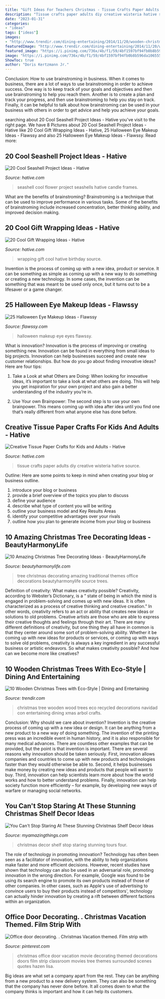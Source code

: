 ```yaml
---
title: "Gift Ideas For Teachers Christmas - Tissue Crafts Paper Adults Diy Creative Wisteria Hative Source"
description: "Tissue crafts paper adults diy creative wisteria hative source"
date: "2023-01-31"
categories:
- "ideas"
tags: ["ideas"]
images:
- "http://www.trendir.com/dining-entertaining/2014/11/20/wooden-christmas-trees-eco-flavor-3.jpg"
featuredImage: "http://www.trendir.com/dining-entertaining/2014/11/20/wooden-christmas-trees-eco-flavor-3.jpg"
featured_image: "https://i.pinimg.com/736x/4b/f1/59/4bf1597bf94fb0b8b596da1065553972--film-strip-office-doors.jpg"
image: "https://i.pinimg.com/736x/4b/f1/59/4bf1597bf94fb0b8b596da1065553972--film-strip-office-doors.jpg"
ShowToc: true
author: "Doris Kertzmann Jr."
---
```



Conclusion: How to use brainstroming in business.
When it comes to business, there are a lot of ways to use brainstroming in order to achieve success. One way is to keep track of your goals and objectives and then use brainstroming to help you reach them. Another is to create a plan and track your progress, and then use brainstroming to help you stay on track. Finally, it can be helpful to talk about how brainstroming can be used in your business with others in order to get advice and help you achieve your goals.

	

		
searching about 20 Cool Seashell Project Ideas - Hative you've visit to the right page. We have 8 Pictures about 20 Cool Seashell Project Ideas - Hative like 20 Cool Gift Wrapping Ideas - Hative, 25 Halloween Eye Makeup Ideas - Flawssy and also 25 Halloween Eye Makeup Ideas - Flawssy. Read more:
		
    
## 20 Cool Seashell Project Ideas - Hative

<img loading=lazy src="https://hative.com/wp-content/uploads/2014/12/seashell-project-ideas/8-seashell-flower.jpg" onerror="this.onerror=null;this.src='https://tse2.mm.bing.net/th?id=OIP.DhHBkS07_Q0sr5Fnyjy0_QHaJ6&amp;pid=15.1';" alt="20 Cool Seashell Project Ideas - Hative">

_Source: hative.com_

>seashell cool flower project seashells hative candle frames. 

	

What are the benefits of brainstroming?
Brainstroming is a technique that can be used to improve performance in various tasks. Some of the benefits of brainstroming include increased concentration, better thinking ability, and improved decision making.

    
## 20 Cool Gift Wrapping Ideas - Hative

<img loading=lazy src="https://hative.com/wp-content/uploads/2014/10/gift-wrapping-ideas/3-cool-gift-wrapping-ideas.jpg" onerror="this.onerror=null;this.src='https://tse2.mm.bing.net/th?id=OIP.IumchR58nq-vAcfGyDOSDAHaJ4&amp;pid=15.1';" alt="20 Cool Gift Wrapping Ideas - Hative">

_Source: hative.com_

>wrapping gift cool hative birthday source. 

	

Invention is the process of coming up with a new idea, product or service. It can be something as simple as coming up with a new way to do something or creating a new technology. In some cases, the invention can be something that was meant to be used only once, but it turns out to be a lifesaver or a game changer.

    
## 25 Halloween Eye Makeup Ideas - Flawssy

<img loading=lazy src="http://flawssy.com/wp-content/uploads/2016/05/Spooky-Halloween-eyes-at-aer.jpg" onerror="this.onerror=null;this.src='https://tse3.mm.bing.net/th?id=OIP.C-7_16HVI7yEIcI-w49IwAHaMP&amp;pid=15.1';" alt="25 Halloween Eye Makeup Ideas - Flawssy">

_Source: flawssy.com_

>halloween makeup eye eyes flawssy. 

	

What is innovation?
Innovation is the process of improving or creating something new. Innovation can be found in everything from small ideas to big projects. Innovation can help businesses succeed and create new customer relationships. But how do you go about finding innovative ideas? Here are four tips:
1. Take a Look at what Others are Doing: When looking for innovative ideas, it’s important to take a look at what others are doing. This will help you get inspiration for your own project and also gain a better understanding of the industry you’re in.

2. Use Your own Brainpower: The second step is to use your own brainpower. This means coming up with idea after idea until you find one that’s really different from what anyone else has done before.


    
## Creative Tissue Paper Crafts For Kids And Adults - Hative

<img loading=lazy src="https://hative.com/wp-content/uploads/2015/01/tissue-paper-crafts/13-tissue-paper-crafts.jpg" onerror="this.onerror=null;this.src='https://tse4.mm.bing.net/th?id=OIP.LHa245ADf7IQ6wMlr-yM9AHaKD&amp;pid=15.1';" alt="Creative Tissue Paper Crafts for Kids and Adults - Hative">

_Source: hative.com_

>tissue crafts paper adults diy creative wisteria hative source. 

	

Outline: Here are some points to keep in mind when creating your blog or business outline.
1. introduce your blog or business 
2. provide a brief overview of the topics you plan to discuss 
3. define your audience 
4. describe what type of content you will be writing 
5. outline your business model and Key Results Areas 
6. identify your competitive advantages over your rivals 
7. outline how you plan to generate income from your blog or business  
    
## 10 Amazing Christmas Tree Decorating Ideas - BeautyHarmonyLife

<img loading=lazy src="https://beautyharmonylife.com/wp-content/uploads/2013/11/traditional-.jpg" onerror="this.onerror=null;this.src='https://tse1.mm.bing.net/th?id=OIP.UJEixgty-ME6V9j55zSqYgAAAA&amp;pid=15.1';" alt="10 Amazing Christmas Tree Decorating Ideas - BeautyHarmonyLife">

_Source: beautyharmonylife.com_

>tree christmas decorating amazing traditional themes office decorations beautyharmonylife source trees. 

	

Definition of creativity: What makes creativity possible?
Creativity, according to Webster’s Dictionary, is a “ state of being in which the mind is engaged in problem-solving and comes up with new ideas. It is often characterized as a process of creative thinking and creative creation.” In other words, creativity refers to an act or ability that creates new ideas or solutions to old problems. Creative artists are those who are able to express their creative thoughts and feelings through their art.
There are many different definitions of creativity, but one thing they all have in common is that they center around some sort of problem-solving ability. Whether it be coming up with new ideas for products or services, or coming up with ways to solve old problems, creativity is always a key ingredient in any successful business or artistic endeavors. So what makes creativity possible? And how can we become more like creatives?

    
## 10 Wooden Christmas Trees With Eco-Style | Dining And Entertaining

<img loading=lazy src="http://www.trendir.com/dining-entertaining/2014/11/20/wooden-christmas-trees-eco-flavor-3.jpg" onerror="this.onerror=null;this.src='https://tse4.mm.bing.net/th?id=OIP.48aXEsv1B8FI8J5CjiF0uQHaLH&amp;pid=15.1';" alt="10 Wooden Christmas Trees with Eco-Style | Dining and Entertaining">

_Source: trendir.com_

>christmas tree wooden wood trees eco recycled decorations navidad con entertaining dining xmas arbol crafts. 

	

Conclusion: Why should we care about invention?
Invention is the creative process of coming up with a new idea or design. It can be anything from a new product to a new way of doing something. The invention of the printing press was an incredible event in human history, and it is also responsible for many medical advances. There are countless other examples that can be provided, but the point is that invention is important.
There are several reasons why innovation should be taken seriously. First, innovation allows companies and countries to come up with new products and technologies faster than they would otherwise be able to. Second, it helps businesses make money by creating new ideas and products that people will want to buy. Third, innovation can help scientists learn more about how the world works and how to better understand problems. Finally, innovation can help society function more efficiently – for example, by developing new ways of warfare or managing social networks.

    
## You Can&#039;t Stop Staring At These Stunning Christmas Shelf Decor Ideas

<img loading=lazy src="https://myamazingthings.com/wp-content/uploads/2017/12/christmas-shelf-decor-6-.jpg" onerror="this.onerror=null;this.src='https://tse3.mm.bing.net/th?id=OIP.Cp5t1PWYQXhtT04lS7qETQHaKj&amp;pid=15.1';" alt="You Can&#039;t Stop Staring At These Stunning Christmas Shelf Decor Ideas">

_Source: myamazingthings.com_

>christmas decor shelf stop staring stunning tours four. 

	

The role of technology in promoting innovation?
Technology has often been seen as a facilitator of innovation, with the ability to help organizations make faster and more efficient decisions. However, recent studies have shown that technology can also be used in an adversarial role, promoting innovation in the wrong direction. For example, Google was found to be using its search engine to promote its own products instead of those of other companies. In other cases, such as Apple's use of advertising to convince users to buy their products instead of competitors', technology can actually hinder innovation by creating a rift between different factions within an organization.

    
## Office Door Decorating. . Christmas Vacation Themed. Film Strip With

<img loading=lazy src="https://i.pinimg.com/736x/4b/f1/59/4bf1597bf94fb0b8b596da1065553972--film-strip-office-doors.jpg" onerror="this.onerror=null;this.src='https://tse3.mm.bing.net/th?id=OIP.DC_xYp9gBqtJW_6-pd4BywHaNI&amp;pid=15.1';" alt="Office door decorating. . Christmas Vacation themed. Film strip with">

_Source: pinterest.com_

>christmas office door vacation movie decorating themed decorations doors film strip classroom movies tree themes surrounded scenes quotes hazen lisa. 

	

Big ideas are what set a company apart from the rest. They can be anything from a new product to a new delivery system. They can also be something that the company has never done before. It all comes down to what the company thinks is important and how it can help its customers.

